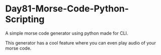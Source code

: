 # Day81-Morse-Code-Python-Scripting
A simple morse code generator using python made for CLI.

This generator has a cool feature where you can even play audio of your morse code.
